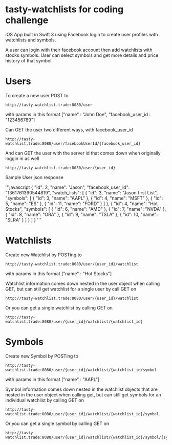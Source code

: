 # tasty-watchlists for coding challenge

iOS App built in Swift 3 using Facebook login to create user profiles with watchlists and symbols.

A user can login with their facebook account then add watchlists with stocks symbols. User can select symbols and get more details and price history of that symbol.

# Users

To create a new user POST to 
```
http://tasty-watchlist.trade:8080/user
```
with params in this format
["name" : "John Doe", "facebook_user_id : "123456789"]

Can GET the user two different ways, with facebook_user_id
```
http://tasty-watchlist.trade:8080/user/facebookUserId/{facebook_user_id}
```
And can GET the user with the server id that comes down when originally loggin in as well
```
http://tasty-watchlist.trade:8080/user/{user_id}
```

Sample User json response

'''javascript
{
"id": 2,
"name": "Jason",
"facebook_user_id": "1361761390544819",
"watch_lists": [
{
"id": 3,
"name": "Jason first List",
"symbols": [
{
"id": 3,
"name": "AAPL"
},
{
"id": 4,
"name": "MSFT"
},
{
"id": 5,
"name": "ES"
},
{
"id": 11,
"name": "FORD"
}
]
},
{
"id": 4,
"name": "Hot Stocks",
"symbols": [
{
"id": 6,
"name": "AMD"
},
{
"id": 7,
"name": "NVDA"
},
{
"id": 8,
"name": "ORA"
},
{
"id": 9,
"name": "TSLA"
},
{
"id": 10,
"name": "SLRA"
}
]
}
]
}
'''


# Watchlists
Create new Watchlist by POSTing to 
```
http://tasty-watchlist.trade:8080/user/{user_id}/watchlist
```
with params in this format
["name" : "Hot Stocks"]

Watchlist information comes down nested in the user object when calling GET, but can still get watchlist for a single user by call GET on
```
http://tasty-watchlist.trade:8080/user/{user_id}/watchlist
```

Or you can get a single watchlist by calling GET on
```
http://tasty-watchlist.trade:8080/user/{user_id}/watchlist/{watchlist_id}
```

# Symbols
Create new Symbol by POSTing to 
```
http://tasty-watchlist.trade:8080/user/{user_id}/watchlist/{watchlist_id/symbol
```
with params in this format
["name" : "AAPL"]

Symbol information comes down nested in the watchlist objects that are nested in the user object when calling get, but can still get symbols for an individual watchlist by calling GET on
```
http://tasty-watchlist.trade:8080/user/{user_id}/watchlist/{watchlist_id}/symbol
```

Or you can get a single symbol by calling GET on
```
http://tasty-watchlist.trade:8080/user/{user_id}/watchlist/{watchlist_id}/symbol/{symbol_id}
```
